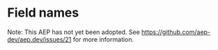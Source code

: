 # Field names

Note: This AEP has not yet been adopted. See
https://github.com/aep-dev/aep.dev/issues/21 for more information.

